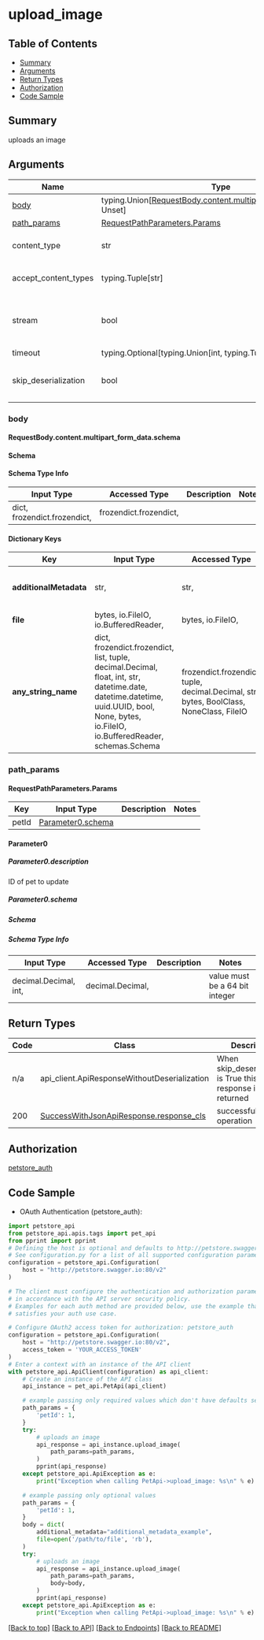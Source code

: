 <a name="top"></a>
# **upload_image**
<a name="upload_image"></a>

## Table of Contents
- [Summary](#summary)
- [Arguments](#arguments)
- [Return Types](#return-types)
- [Authorization](#authorization)
- [Code Sample](#code-sample)

## Summary
uploads an image

## Arguments

Name | Type | Description  | Notes
------------- | ------------- | ------------- | -------------
[body](#request_body) | typing.Union[[RequestBody.content.multipart_form_data.schema](#request_body_request_bodycontentmultipart_form_dataschema), Unset] | optional, default is unset |
[path_params](#requestpathparameters) | [RequestPathParameters.Params](#RequestPathParametersParams) | |
content_type | str | optional, default is 'multipart/form-data' | Selects the schema and serialization of the request body
accept_content_types | typing.Tuple[str] | default is ("application/json", ) | Tells the server the content type(s) that are accepted by the client
stream | bool | default is False | if True then the response.content will be streamed and loaded from a file like object. When downloading a file, set this to True to force the code to deserialize the content to a FileSchema file
timeout | typing.Optional[typing.Union[int, typing.Tuple]] | default is None | the timeout used by the rest client
skip_deserialization | bool | default is False | when True, headers and body will be unset and an instance of api_client.ApiResponseWithoutDeserialization will be returned

### <a id="request_body" >body</a>
#### <a id="request_body_request_bodycontentmultipart_form_dataschema" >RequestBody.content.multipart_form_data.schema</a>
#### Schema

#### Schema Type Info
Input Type | Accessed Type | Description | Notes
------------ | ------------- | ------------- | -------------
dict, frozendict.frozendict,  | frozendict.frozendict,  |  |

#### Dictionary Keys
Key | Input Type | Accessed Type | Description | Notes
------------ | ------------- | ------------- | ------------- | -------------
**additionalMetadata** | str,  | str,  | Additional data to pass to server | [optional]
**file** | bytes, io.FileIO, io.BufferedReader,  | bytes, io.FileIO,  | file to upload | [optional]
**any_string_name** | dict, frozendict.frozendict, list, tuple, decimal.Decimal, float, int, str, datetime.date, datetime.datetime, uuid.UUID, bool, None, bytes, io.FileIO, io.BufferedReader, schemas.Schema | frozendict.frozendict, tuple, decimal.Decimal, str, bytes, BoolClass, NoneClass, FileIO | any string name can be used but the value must be the correct type | [optional]

### <a id="requestpathparameters" >path_params</a>
#### <a id="RequestPathParametersParams" >RequestPathParameters.Params</a>

Key | Input Type | Description  | Notes
------------- | ------------- | ------------- | -------------
petId | [Parameter0.schema](#parameter_0schema) | | 

#### Parameter0

##### <a id="parameter_0description" >Parameter0.description</a>
ID of pet to update
##### <a id="parameter_0schema" >Parameter0.schema</a>
##### Schema

##### Schema Type Info
Input Type | Accessed Type | Description | Notes
------------ | ------------- | ------------- | -------------
decimal.Decimal, int,  | decimal.Decimal,  |  | value must be a 64 bit integer

## Return Types

Code | Class | Description
------------- | ------------- | -------------
n/a | api_client.ApiResponseWithoutDeserialization | When skip_deserialization is True this response is returned
200 | [SuccessWithJsonApiResponse.response_cls](../../../components/responses/response_success_with_json_api_response.md#response_success_with_json_api_responseresponse_cls) | successful operation

## Authorization

[petstore_auth](../../../../README.md#petstore_auth)

## Code Sample

* OAuth Authentication (petstore_auth):
```python
import petstore_api
from petstore_api.apis.tags import pet_api
from pprint import pprint
# Defining the host is optional and defaults to http://petstore.swagger.io:80/v2
# See configuration.py for a list of all supported configuration parameters.
configuration = petstore_api.Configuration(
    host = "http://petstore.swagger.io:80/v2"
)

# The client must configure the authentication and authorization parameters
# in accordance with the API server security policy.
# Examples for each auth method are provided below, use the example that
# satisfies your auth use case.

# Configure OAuth2 access token for authorization: petstore_auth
configuration = petstore_api.Configuration(
    host = "http://petstore.swagger.io:80/v2",
    access_token = 'YOUR_ACCESS_TOKEN'
)
# Enter a context with an instance of the API client
with petstore_api.ApiClient(configuration) as api_client:
    # Create an instance of the API class
    api_instance = pet_api.PetApi(api_client)

    # example passing only required values which don't have defaults set
    path_params = {
        'petId': 1,
    }
    try:
        # uploads an image
        api_response = api_instance.upload_image(
            path_params=path_params,
        )
        pprint(api_response)
    except petstore_api.ApiException as e:
        print("Exception when calling PetApi->upload_image: %s\n" % e)

    # example passing only optional values
    path_params = {
        'petId': 1,
    }
    body = dict(
        additional_metadata="additional_metadata_example",
        file=open('/path/to/file', 'rb'),
    )
    try:
        # uploads an image
        api_response = api_instance.upload_image(
            path_params=path_params,
            body=body,
        )
        pprint(api_response)
    except petstore_api.ApiException as e:
        print("Exception when calling PetApi->upload_image: %s\n" % e)
```

[[Back to top]](#top) [[Back to API]](../PetApi.md) [[Back to Endpoints]](../../../../README.md#Endpoints) [[Back to README]](../../../../README.md)
